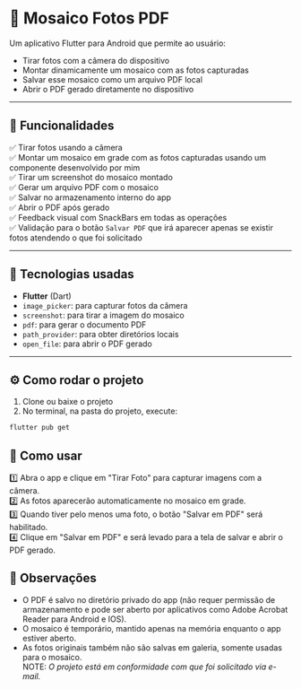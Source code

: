 # 📸 Mosaico Fotos PDF

Um aplicativo Flutter para Android que permite ao usuário:

- Tirar fotos com a câmera do dispositivo
- Montar dinamicamente um mosaico com as fotos capturadas
- Salvar esse mosaico como um arquivo PDF local
- Abrir o PDF gerado diretamente no dispositivo

---

## 🚀 Funcionalidades

✅ Tirar fotos usando a câmera  
✅ Montar um mosaico em grade com as fotos capturadas usando um componente desenvolvido por mim  
✅ Tirar um screenshot do mosaico montado  
✅ Gerar um arquivo PDF com o mosaico  
✅ Salvar no armazenamento interno do app  
✅ Abrir o PDF após gerado  
✅ Feedback visual com SnackBars em todas as operações  
✅ Validação para o botão `Salvar PDF` que irá aparecer apenas se existir fotos atendendo o que foi solicitado

---

## 📱 Tecnologias usadas

- **Flutter** (Dart)
- `image_picker`: para capturar fotos da câmera
- `screenshot`: para tirar a imagem do mosaico
- `pdf`: para gerar o documento PDF
- `path_provider`: para obter diretórios locais
- `open_file`: para abrir o PDF gerado

---

## ⚙️ Como rodar o projeto

1. Clone ou baixe o projeto
2. No terminal, na pasta do projeto, execute:

```bash
flutter pub get
```

## 🚀 Como usar

1️⃣ Abra o app e clique em "Tirar Foto" para capturar imagens com a câmera.  
2️⃣ As fotos aparecerão automaticamente no mosaico em grade.  
3️⃣ Quando tiver pelo menos uma foto, o botão "Salvar em PDF" será habilitado.  
4️⃣ Clique em "Salvar em PDF" e será levado para a tela de salvar e abrir o PDF gerado.  

## 📍 Observações

- O PDF é salvo no diretório privado do app (não requer permissão de armazenamento e pode ser aberto por aplicativos como Adobe Acrobat Reader para Android e IOS).
- O mosaico é temporário, mantido apenas na memória enquanto o app estiver aberto.
- As fotos originais também não são salvas em galeria, somente usadas para o mosaico.  
NOTE: _O projeto está em conformidade com que foi solicitado via e-mail._
